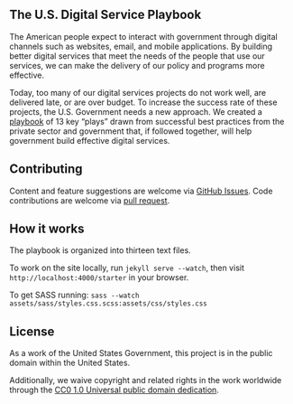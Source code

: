 ## The U.S. Digital Service Playbook

The American people expect to interact with government through digital channels such as websites, email, and mobile applications. By building better digital services that meet the needs of the people that use our services, we can make the delivery of our policy and programs more effective.

Today, too many of our digital services projects do not work well, are delivered late, or are over budget. To increase the success rate of these projects, the U.S. Government needs a new approach. We created a [playbook](http://playbook.cio.gov/) of 13 key “plays” drawn from successful best practices from the private sector and government that, if followed together, will help government build effective digital services.

## Contributing
Content and feature suggestions are welcome via [GitHub Issues](https://github.com/WhiteHouse/playbook/issues). Code contributions are welcome via [pull request](https://github.com/WhiteHouse/playbook/pulls).

## How it works
The playbook is organized into thirteen text files.

To work on the site locally, run `jekyll serve --watch`, then visit `http://localhost:4000/starter` in your browser.

To get SASS running: `sass --watch assets/sass/styles.css.scss:assets/css/styles.css`

## License
As a work of the United States Government, this project is in the public domain within the United States.

Additionally, we waive copyright and related rights in the work worldwide through the [CC0 1.0 Universal public domain dedication](https://creativecommons.org/publicdomain/zero/1.0/).
